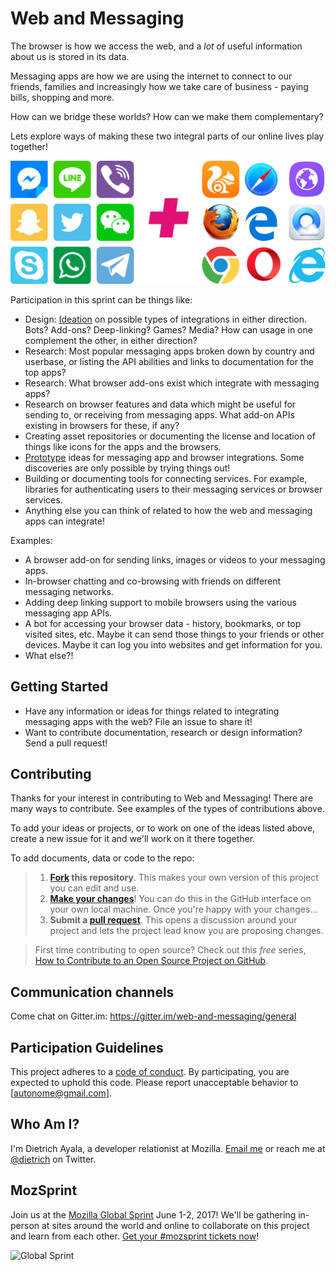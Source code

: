 # Web and Messaging

The browser is how we access the web, and a *lot* of useful information about us is stored in its data.

Messaging apps are how we are using the internet to connect to our friends, families and increasingly how we take care of business - paying bills, shopping and more.

How can we bridge these worlds? How can we make them complementary?

Lets explore ways of making these two integral parts of our online lives play together!

![messaging apps and web browsers](/web-and-messaging.png?raw=true "Messaging apps and web browsers.")

Participation in this sprint can be things like:

* Design: [Ideation](https://toolkit.mozilla.org/methods/) on possible types of integrations in either direction. Bots? Add-ons? Deep-linking? Games? Media? How can usage in one complement the other, in either direction?
* Research: Most popular messaging apps broken down by country and userbase, or listing the API abilities and links to documentation for the top apps?
* Research: What browser add-ons exist which integrate with messaging apps?
* Research on browser features and data which might be useful for sending to, or receiving from messaging apps. What add-on APIs existing in browsers for these, if any?
* Creating asset repositories or documenting the license and location of things like icons for the apps and the browsers.
* [Prototype](https://toolkit.mozilla.org/methods/) ideas for messaging app and browser integrations. Some discoveries are only possible by trying things out!
* Building or documenting tools for connecting services. For example, libraries for authenticating users to their messaging services or browser services.
* Anything else you can think of related to how the web and messaging apps can integrate!

Examples:

* A browser add-on for sending links, images or videos to your messaging apps.
* In-browser chatting and co-browsing with friends on different messaging networks.
* Adding deep linking support to mobile browsers using the various messaging app APIs.
* A bot for accessing your browser data - history, bookmarks, or top visited sites, etc. Maybe it can send those things to your friends or other devices. Maybe it can log you into websites and get information for you.
* What else?!

## Getting Started

* Have any information or ideas for things related to integrating messaging apps with the web? File an issue to share it!
* Want to contribute documentation, research or design information? Send a pull request!

## Contributing

Thanks for your interest in contributing to Web and Messaging! There are many ways to contribute. See examples of the types of contributions above.

To add your ideas or projects, or to work on one of the ideas listed above, create a new issue for it and we'll work on it there together.

To add documents, data or code to the repo:

> 1. **[Fork](https://help.github.com/articles/fork-a-repo/) this repository**. This makes your own version of this project you can edit and use.
> 2. **[Make your changes](https://guides.github.com/activities/forking/#making-changes)**! You can do this in the GitHub interface on your own local machine. Once you're happy with your changes...
> 3. **Submit a [pull request](https://help.github.com/articles/proposing-changes-to-a-project-with-pull-requests/)**. This opens a discussion around your project and lets the project lead know you are proposing changes.

> First time contributing to open source? Check out this *free* series, [How to Contribute to an Open Source Project on GitHub](https://egghead.io/series/how-to-contribute-to-an-open-source-project-on-github).

## Communication channels

Come chat on Gitter.im: https://gitter.im/web-and-messaging/general

## Participation Guidelines

This project adheres to a [code of conduct](CODE_OF_CONDUCT.md). By participating, you are expected to uphold this code. Please report unacceptable behavior to [autonome@gmail.com].

## Who Am I?

I'm Dietrich Ayala, a developer relationist at Mozilla. [Email me](mailto:autonome@gmail.com) or reach me at [@dietrich](https://twitter.com/dietrich) on Twitter.

## MozSprint

Join us at the [Mozilla Global Sprint](http://mozilla.github.io/global-sprint/) June 1-2, 2017! We'll be gathering in-person at sites around the world and online to collaborate on this project and learn from each other. [Get your #mozsprint tickets now](http://mozilla.github.io/global-sprint/)!

![Global Sprint](https://cloud.githubusercontent.com/assets/617994/24632585/b2b07dcc-1892-11e7-91cf-f9e473187cf7.png)
